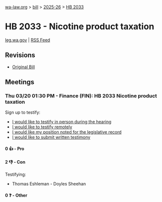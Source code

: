 [wa-law.org](/) > [bill](/bill/) > [2025-26](/bill/2025-26/) > [HB 2033](/bill/2025-26/hb/2033/)

# HB 2033 - Nicotine product taxation
[leg.wa.gov](https://app.leg.wa.gov/billsummary?BillNumber=2033&Year=2025&Initiative=false) | [RSS Feed](./rss.xml)

## Revisions
* [Original Bill](1/)

## Meetings
### Thu 03/20 01:30 PM - Finance (FIN): HB 2033 Nicotine product taxation
Sign up to testify:
* [I would like to testify in person during the hearing](https://app.leg.wa.gov/csi/Testifier/Add?chamber=House&mId=33018&aId=165506&caId=26494&tId=1)
* [I would like to testify remotely](https://app.leg.wa.gov/csi/Testifier/Add?chamber=House&mId=33018&aId=165506&caId=26494&tId=2)
* [I would like my position noted for the legislative record](https://app.leg.wa.gov/csi/Testifier/Add?chamber=House&mId=33018&aId=165506&caId=26494&tId=3)
* [I would like to submit written testimony](https://app.leg.wa.gov/csi/Testifier/Add?chamber=House&mId=33018&aId=165506&caId=26494&tId=4)

#### 0 👍 - Pro

#### 2 👎 - Con
Testifying:
* Thomas Eshleman - Doyles Sheehan

#### 0 ❓ - Other

